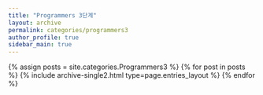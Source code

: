 ```yaml
---
title: "Programmers 3단계"
layout: archive
permalink: categories/programmers3
author_profile: true
sidebar_main: true
---
```


{% assign posts = site.categories.Programmers3 %}
{% for post in posts %} {% include archive-single2.html type=page.entries_layout %} {% endfor %}
